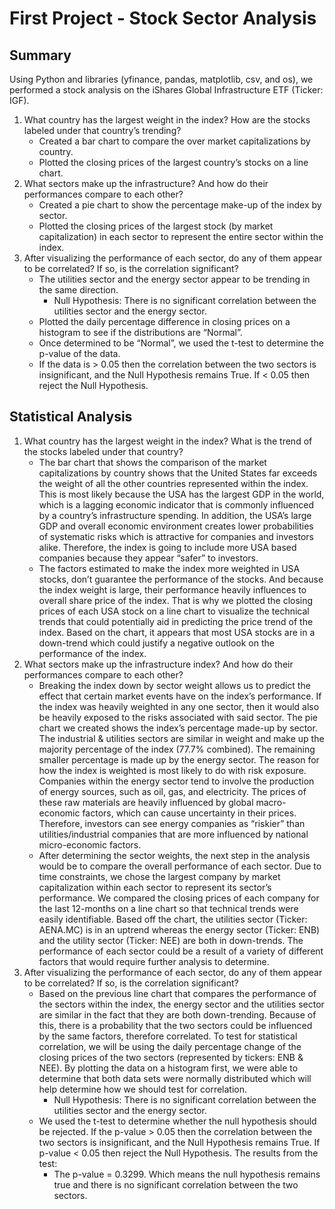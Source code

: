 # First Project - Stock Sector Analysis

## Summary

Using Python and libraries (yfinance, pandas, matplotlib, csv, and os), we performed a stock analysis on the iShares Global Infrastructure ETF (Ticker: IGF).

1.	What country has the largest weight in the index? How are the stocks labeled under that country’s trending?
    -	Created a bar chart to compare the over market capitalizations by country. 
    -	Plotted the closing prices of the largest country’s stocks on a line chart. 
2.	What sectors make up the infrastructure? And how do their performances compare to each other? 
    -	Created a pie chart to show the percentage make-up of the index by sector.
    -	Plotted the closing prices of the largest stock (by market capitalization) in each sector to represent the entire sector within the index.
3.	After visualizing the performance of each sector, do any of them appear to be correlated? If so, is the correlation significant?
    -	The utilities sector and the energy sector appear to be trending in the same direction.
        -	Null Hypothesis: There is no significant correlation between the utilities sector and the energy sector. 
    -	Plotted the daily percentage difference in closing prices on a histogram to see if the distributions are “Normal”. 
    -	Once determined to be “Normal”, we used the t-test to determine the p-value of the data. 
    -	If the data is > 0.05 then the correlation between the two sectors is insignificant, and the Null Hypothesis remains True. If < 0.05 then reject the Null Hypothesis.


## Statistical Analysis

1.	What country has the largest weight in the index? What is the trend of the stocks labeled under that country?
    -	The bar chart that shows the comparison of the market capitalizations by country shows that the United States far exceeds the weight of all the other countries represented within the index. This is most likely because the USA has the largest GDP in the world, which is a lagging economic indicator that is commonly influenced by a country’s infrastructure spending. In addition, the USA’s large GDP and overall economic environment creates lower probabilities of systematic risks which is attractive for companies and investors alike. Therefore, the index is going to include more USA based companies because they appear “safer” to investors. 
    -	The factors estimated to make the index more weighted in USA stocks, don’t guarantee the performance of the stocks. And because the index weight is large, their performance heavily influences to overall share price of the index. That is why we plotted the closing prices of each USA stock on a line chart to visualize the technical trends that could potentially aid in predicting the price trend of the index. Based on the chart, it appears that most USA stocks are in a down-trend which could justify a negative outlook on the performance of the index. 
2.	What sectors make up the infrastructure index? And how do their performances compare to each other? 
    -	Breaking the index down by sector weight allows us to predict the effect that certain market events have on the index’s performance. If the index was heavily weighted in any one sector, then it would also be heavily exposed to the risks associated with said sector. The pie chart we created shows the index’s percentage made-up by sector. The industrial & utilities sectors are similar in weight and make up the majority percentage of the index (77.7% combined). The remaining smaller percentage is made up by the energy sector. The reason for how the index is weighted is most likely to do with risk exposure. Companies within the energy sector tend to involve the production of energy sources, such as oil, gas, and electricity. The prices of these raw materials are heavily influenced by global macro-economic factors, which can cause uncertainty in their prices. Therefore, investors can see energy companies as “riskier” than utilities/industrial companies that are more influenced by national micro-economic factors. 
    -	After determining the sector weights, the next step in the analysis would be to compare the overall performance of each sector. Due to time constraints, we chose the largest company by market capitalization within each sector to represent its sector’s performance. We compared the closing prices of each company for the last 12-months on a line chart so that technical trends were easily identifiable. Based off the chart, the utilities sector (Ticker: AENA.MC) is in an uptrend whereas the energy sector (Ticker: ENB) and the utility sector (Ticker: NEE) are both in down-trends. The performance of each sector could be a result of a variety of different factors that would require further analysis to determine. 
3.	After visualizing the performance of each sector, do any of them appear to be correlated? If so, is the correlation significant? 
    - Based on the previous line chart that compares the performance of the sectors within the index, the energy sector and the utilities sector are similar in the fact that they are both down-trending. Because of this, there is a probability that the two sectors could be influenced by the same factors, therefore correlated. To test for statistical correlation, we will be using the daily percentage change of the closing prices of the two sectors (represented by tickers: ENB & NEE). By plotting the data on a histogram first, we were able to determine that both data sets were normally distributed which will help determine how we should test for correlation.
        -	Null Hypothesis: There is no significant correlation between the utilities sector and the energy sector. 
    -	We used the t-test to determine whether the null hypothesis should be rejected. If the p-value > 0.05 then the correlation between the two sectors is insignificant, and the Null Hypothesis remains True. If p-value < 0.05 then reject the Null Hypothesis. The results from the test: 
        -	The p-value = 0.3299. Which means the null hypothesis remains true and there is no significant correlation between the two sectors.
        
